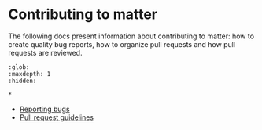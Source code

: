 # Contributing to matter

The following docs present information about contributing to matter: how to
create quality bug reports, how to organize pull requests and how pull requests
are reviewed.

```{toctree}
:glob:
:maxdepth: 1
:hidden:

*

```

-   [Reporting bugs](./BUG_REPORT.md)
-   [Pull request guidelines](./pull_request_guidelines.md)
